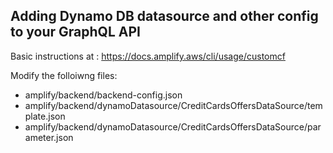 ## Adding Dynamo DB datasource and other config to your GraphQL API

Basic instructions at : https://docs.amplify.aws/cli/usage/customcf

Modify the folloiwng files:

- amplify/backend/backend-config.json
- amplify/backend/dynamoDatasource/CreditCardsOffersDataSource/template.json
- amplify/backend/dynamoDatasource/CreditCardsOffersDataSource/parameter.json


